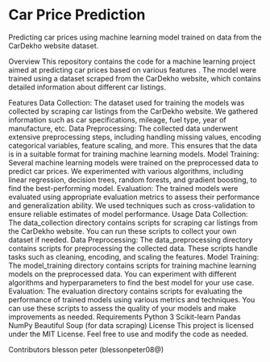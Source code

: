 # Car Price Prediction

Predicting car prices using machine learning model trained on data from the CarDekho website dataset.

Overview
This repository contains the code for a machine learning project aimed at predicting car prices based on various features . The model were trained using a dataset scraped from the CarDekho website, which contains detailed information about different car listings.

Features
Data Collection: The dataset used for training the models was collected by scraping car listings from the CarDekho website. We gathered information such as car specifications, mileage, fuel type, year of manufacture, etc.
Data Preprocessing: The collected data underwent extensive preprocessing steps, including handling missing values, encoding categorical variables, feature scaling, and more. This ensures that the data is in a suitable format for training machine learning models.
Model Training: Several machine learning models were trained on the preprocessed data to predict car prices. We experimented with various algorithms, including linear regression, decision trees, random forests, and gradient boosting, to find the best-performing model.
Evaluation: The trained models were evaluated using appropriate evaluation metrics to assess their performance and generalization ability. We used techniques such as cross-validation to ensure reliable estimates of model performance.
Usage
Data Collection: The data_collection directory contains scripts for scraping car listings from the CarDekho website. You can run these scripts to collect your own dataset if needed.
Data Preprocessing: The data_preprocessing directory contains scripts for preprocessing the collected data. These scripts handle tasks such as cleaning, encoding, and scaling the features.
Model Training: The model_training directory contains scripts for training machine learning models on the preprocessed data. You can experiment with different algorithms and hyperparameters to find the best model for your use case.
Evaluation: The evaluation directory contains scripts for evaluating the performance of trained models using various metrics and techniques. You can use these scripts to assess the quality of your models and make improvements as needed.
Requirements
Python 3
Scikit-learn
Pandas
NumPy
Beautiful Soup (for data scraping)
License
This project is licensed under the MIT License. Feel free to use and modify the code as needed.

Contributors
blesson peter (blessonpeter08@)
